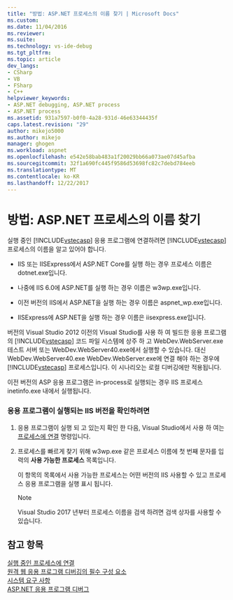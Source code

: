 ```yaml
---
title: "방법: ASP.NET 프로세스의 이름 찾기 | Microsoft Docs"
ms.custom: 
ms.date: 11/04/2016
ms.reviewer: 
ms.suite: 
ms.technology: vs-ide-debug
ms.tgt_pltfrm: 
ms.topic: article
dev_langs:
- CSharp
- VB
- FSharp
- C++
helpviewer_keywords:
- ASP.NET debugging, ASP.NET process
- ASP.NET process
ms.assetid: 931a7597-b0f0-4a28-931d-46e63344435f
caps.latest.revision: "29"
author: mikejo5000
ms.author: mikejo
manager: ghogen
ms.workload: aspnet
ms.openlocfilehash: e542e58bab483a1f20029bb66a073ae07d45afba
ms.sourcegitcommit: 32f1a690fc445f9586d53698fc82c7debd784eeb
ms.translationtype: MT
ms.contentlocale: ko-KR
ms.lasthandoff: 12/22/2017
---
```

# <a name="how-to-find-the-name-of-the-aspnet-process"></a>방법: ASP.NET 프로세스의 이름 찾기
실행 중인 [!INCLUDE[vstecasp](../code-quality/includes/vstecasp_md.md)] 응용 프로그램에 연결하려면 [!INCLUDE[vstecasp](../code-quality/includes/vstecasp_md.md)] 프로세스의 이름을 알고 있어야 합니다.  

-   IIS 또는 IISExpress에서 ASP.NET Core를 실행 하는 경우 프로세스 이름은 dotnet.exe입니다.

-   나중에 IIS 6.0에 ASP.NET를 실행 하는 경우 이름은 w3wp.exe입니다.  
  
-   이전 버전의 IIS에서 ASP.NET을 실행 하는 경우 이름은 aspnet_wp.exe입니다.

-   IISExpress에 ASP.NET을 실행 하는 경우 이름은 iisexpress.exe입니다.
  
버전의 Visual Studio 2012 이전의 Visual Studio를 사용 하 여 빌드한 응용 프로그램의 [!INCLUDE[vstecasp](../code-quality/includes/vstecasp_md.md)] 코드 파일 시스템에 상주 하 고 WebDev.WebServer.exe 테스트 서버 또는 WebDev.WebServer40.exe에서 실행할 수 있습니다. 대신 WebDev.WebServer40.exe WebDev.WebServer.exe에 연결 해야 하는 경우에 [!INCLUDE[vstecasp](../code-quality/includes/vstecasp_md.md)] 프로세스입니다. 이 시나리오는 로컬 디버깅에만 적용됩니다.
  
이전 버전의 ASP 응용 프로그램은 in-process로 실행되는 경우 IIS 프로세스 inetinfo.exe 내에서 실행됩니다.  

### <a name="to-determine-the-iis-version-under-which-the-application-is-running"></a>응용 프로그램이 실행되는 IIS 버전을 확인하려면  

1.  응용 프로그램이 실행 되 고 있는지 확인 한 다음, Visual Studio에서 사용 하 여는 [프로세스에 연결](../debugger/attach-to-running-processes-with-the-visual-studio-debugger.md) 명령입니다.

2.  프로세스를 빠르게 찾기 위해 w3wp.exe 같은 프로세스 이름에 첫 번째 문자를 입력의 **사용 가능한 프로세스** 목록입니다.

    이 항목의 목록에서 사용 가능한 프로세스는 어떤 버전의 IIS 사용할 수 있고 프로세스 응용 프로그램을 실행 표시 됩니다.

    > [!NOTE]
    > Visual Studio 2017 년부터 프로세스 이름을 검색 하려면 검색 상자를 사용할 수 있습니다.
  
## <a name="see-also"></a>참고 항목  
 [실행 중인 프로세스에 연결](../debugger/attach-to-running-processes-with-the-visual-studio-debugger.md)  
 [원격 웹 응용 프로그램 디버깅의 필수 구성 요소](../debugger/prerequistes-for-remote-debugging-web-applications.md)   
 [시스템 요구 사항](../debugger/aspnet-debugging-system-requirements.md)   
 [ASP.NET 응용 프로그램 디버그](../debugger/how-to-enable-debugging-for-aspnet-applications.md)